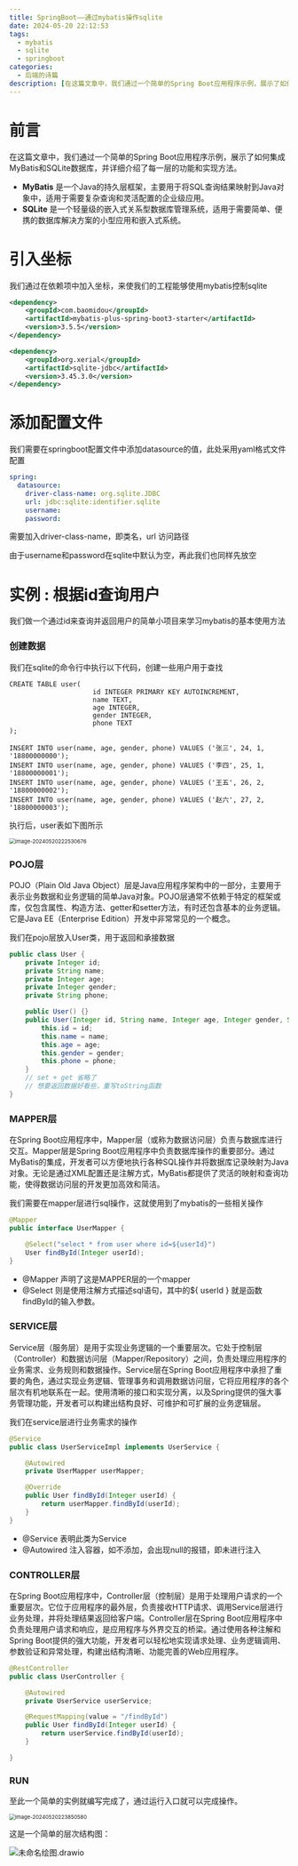 ```yaml
---
title: SpringBoot——通过mybatis操作sqlite
date: 2024-05-20 22:12:53
tags: 
  - mybatis
  - sqlite
  - springboot
categories:
  - 后端的诗篇
description: [在这篇文章中，我们通过一个简单的Spring Boot应用程序示例，展示了如何集成MyBatis和SQLite数据库，并详细介绍了每一层的功能和实现方法。]
---
```


#  前言

在这篇文章中，我们通过一个简单的Spring Boot应用程序示例，展示了如何集成MyBatis和SQLite数据库，并详细介绍了每一层的功能和实现方法。

- **MyBatis** 是一个Java的持久层框架，主要用于将SQL查询结果映射到Java对象中，适用于需要复杂查询和灵活配置的企业级应用。
- **SQLite** 是一个轻量级的嵌入式关系型数据库管理系统，适用于需要简单、便携的数据库解决方案的小型应用和嵌入式系统。

# 引入坐标

我们通过在依赖项中加入坐标，来使我们的工程能够使用mybatis控制sqlite

```xml
<dependency>
    <groupId>com.baomidou</groupId>
    <artifactId>mybatis-plus-spring-boot3-starter</artifactId>
    <version>3.5.5</version>
</dependency>

<dependency>
    <groupId>org.xerial</groupId>
    <artifactId>sqlite-jdbc</artifactId>
    <version>3.45.3.0</version>
</dependency>
```



# 添加配置文件

我们需要在springboot配置文件中添加datasource的值，此处采用yaml格式文件配置 

```yaml
spring:
  datasource:
    driver-class-name: org.sqlite.JDBC
    url: jdbc:sqlite:identifier.sqlite
    username:
    password:
```

需要加入driver-class-name，即类名，url 访问路径

由于username和password在sqlite中默认为空，再此我们也同样先放空

# 实例 : 根据id查询用户

我们做一个通过id来查询并返回用户的简单小项目来学习mybatis的基本使用方法

### 创建数据

我们在sqlite的命令行中执行以下代码，创建一些用户用于查找

```sqlite
CREATE TABLE user(
                     id INTEGER PRIMARY KEY AUTOINCREMENT,
                     name TEXT,
                     age INTEGER,
                     gender INTEGER,
                     phone TEXT
);

INSERT INTO user(name, age, gender, phone) VALUES ('张三', 24, 1, '18800000000');
INSERT INTO user(name, age, gender, phone) VALUES ('李四', 25, 1, '18800000001');
INSERT INTO user(name, age, gender, phone) VALUES ('王五', 26, 2, '18800000002');
INSERT INTO user(name, age, gender, phone) VALUES ('赵六', 27, 2, '18800000003');
```

执行后，user表如下图所示

<img src="2024-05-20-1/image-20240520222530676.png" alt="image-20240520222530676" style="zoom:67%;" />

### POJO层

POJO（Plain Old Java Object）层是Java应用程序架构中的一部分，主要用于表示业务数据和业务逻辑的简单Java对象。POJO层通常不依赖于特定的框架或库，仅包含属性、构造方法、getter和setter方法，有时还包含基本的业务逻辑。它是Java EE（Enterprise Edition）开发中非常常见的一个概念。

我们在pojo层放入User类，用于返回和承接数据

```java
public class User {
    private Integer id;
    private String name;
    private Integer age;
    private Integer gender;
    private String phone;

    public User() {}
    public User(Integer id, String name, Integer age, Integer gender, String phone){
        this.id = id;
        this.name = name;
        this.age = age;
        this.gender = gender;
        this.phone = phone;
    }
    // set + get 省略了
    // 想要返回数据好看些，重写toString函数
}
```



### MAPPER层

在Spring Boot应用程序中，Mapper层（或称为数据访问层）负责与数据库进行交互。Mapper层是Spring Boot应用程序中负责数据库操作的重要部分。通过MyBatis的集成，开发者可以方便地执行各种SQL操作并将数据库记录映射为Java对象。无论是通过XML配置还是注解方式，MyBatis都提供了灵活的映射和查询功能，使得数据访问层的开发更加高效和简洁。

我们需要在mapper层进行sql操作，这就使用到了mybatis的一些相关操作

```java
@Mapper
public interface UserMapper {

    @Select("select * from user where id=${userId}")
    User findById(Integer userId);
}
```

- @Mapper  声明了这是MAPPER层的一个mapper
- @Select  则是使用注解方式描述sql语句，其中的${ userId } 就是函数findById的输入参数。  



### SERVICE层

Service层（服务层）是用于实现业务逻辑的一个重要层次。它处于控制层（Controller）和数据访问层（Mapper/Repository）之间，负责处理应用程序的业务需求、业务规则和数据操作。Service层在Spring Boot应用程序中承担了重要的角色，通过实现业务逻辑、管理事务和调用数据访问层，它将应用程序的各个层次有机地联系在一起。使用清晰的接口和实现分离，以及Spring提供的强大事务管理功能，开发者可以构建出结构良好、可维护和可扩展的业务逻辑层。

我们在service层进行业务需求的操作

```java
@Service
public class UserServiceImpl implements UserService {

    @Autowired
    private UserMapper userMapper;

    @Override
    public User findById(Integer userId) {
        return userMapper.findById(userId);
    }
}
```

- @Service  表明此类为Service
- @Autowired  注入容器，如不添加，会出现null的报错，即未进行注入



### CONTROLLER层

在Spring Boot应用程序中，Controller层（控制层）是用于处理用户请求的一个重要层次。它位于应用程序的最外层，负责接收HTTP请求、调用Service层进行业务处理，并将处理结果返回给客户端。Controller层在Spring Boot应用程序中负责处理用户请求和响应，是应用程序与外界交互的桥梁。通过使用各种注解和Spring Boot提供的强大功能，开发者可以轻松地实现请求处理、业务逻辑调用、参数验证和异常处理，构建出结构清晰、功能完善的Web应用程序。

```java
@RestController
public class UserController {

    @Autowired
    private UserService userService;

    @RequestMapping(value = "/findById")
    public User findById(Integer userId) {
        return userService.findById(userId);
    }

}
```

### RUN

至此一个简单的实例就编写完成了，通过运行入口就可以完成操作。

<img src="2024-05-20-1/image-20240520223850580.png" alt="image-20240520223850580" style="zoom:67%;" />

这是一个简单的层次结构图：

![未命名绘图.drawio](2024-05-20-1/未命名绘图.drawio.png)
